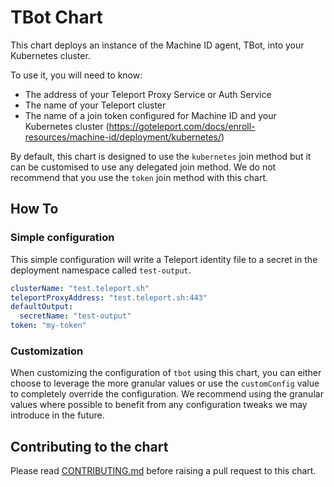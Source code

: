 # TBot Chart

This chart deploys an instance of the Machine ID agent, TBot, into your 
Kubernetes cluster.

To use it, you will need to know:

- The address of your Teleport Proxy Service or Auth Service
- The name of your Teleport cluster
- The name of a join token configured for Machine ID and your Kubernetes cluster
  (https://goteleport.com/docs/enroll-resources/machine-id/deployment/kubernetes/)

By default, this chart is designed to use the `kubernetes` join method but it
can be customised to use any delegated join method. We do not recommend that
you use the `token` join method with this chart.

## How To

### Simple configuration

This simple configuration will write a Teleport identity file to a secret in
the deployment namespace called `test-output`.

```yaml
clusterName: "test.teleport.sh"
teleportProxyAddress: "test.teleport.sh:443"
defaultOutput:
  secretName: "test-output"
token: "my-token"
```

### Customization

When customizing the configuration of `tbot` using this chart, you can either
choose to leverage the more granular values or use the `customConfig` value
to completely override the configuration. We recommend using the granular
values where possible to benefit from any configuration tweaks we may introduce
in the future.

## Contributing to the chart

Please read [CONTRIBUTING.md](../CONTRIBUTING.md) before raising a pull request to this chart.